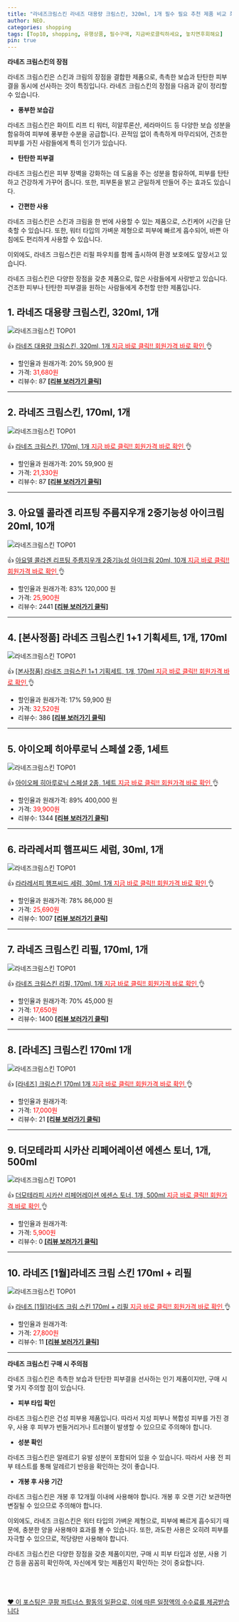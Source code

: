 ```yaml
---
title: "라네즈크림스킨 라네즈 대용량 크림스킨, 320ml, 1개 필수 필요 추천 제품 비교 최저 가격 비교 장점 구매 후기 구매평"
author: NEO.
categories: shopping
tags: [Top10, shopping, 유행상품, 필수구매, 지금바로클릭하세요, 놓치면후회해요]
pin: true
---
```

**라네즈 크림스킨의 장점**

라네즈 크림스킨은 스킨과 크림의 장점을 결합한 제품으로, 촉촉한 보습과 탄탄한 피부결을 동시에 선사하는 것이 특징입니다. 라네즈 크림스킨의 장점을 다음과 같이 정리할 수 있습니다.

* **풍부한 보습감**

라네즈 크림스킨은 화이트 리프 티 워터, 히알루론산, 세라마이드 등 다양한 보습 성분을 함유하여 피부에 풍부한 수분을 공급합니다. 끈적임 없이 촉촉하게 마무리되어, 건조한 피부를 가진 사람들에게 특히 인기가 있습니다.

* **탄탄한 피부결**

라네즈 크림스킨은 피부 장벽을 강화하는 데 도움을 주는 성분을 함유하여, 피부를 탄탄하고 건강하게 가꾸어 줍니다. 또한, 피부톤을 밝고 균일하게 만들어 주는 효과도 있습니다.

* **간편한 사용**

라네즈 크림스킨은 스킨과 크림을 한 번에 사용할 수 있는 제품으로, 스킨케어 시간을 단축할 수 있습니다. 또한, 워터 타입의 가벼운 제형으로 피부에 빠르게 흡수되어, 바쁜 아침에도 편리하게 사용할 수 있습니다.

이외에도, 라네즈 크림스킨은 리필 파우치를 함께 출시하여 환경 보호에도 앞장서고 있습니다.

라네즈 크림스킨은 다양한 장점을 갖춘 제품으로, 많은 사람들에게 사랑받고 있습니다. 건조한 피부나 탄탄한 피부결을 원하는 사람들에게 추천할 만한 제품입니다.

   

## 1. 라네즈 대용량 크림스킨, 320ml, 1개

![라네즈크림스킨 TOP01](https://thumbnail9.coupangcdn.com/thumbnails/remote/490x490ex/image/retail/images/1748389849131677-0939f511-a96d-416a-b8f9-ee9ab3a0fe08.jpg)


👍 [라네즈 대용량 크림스킨, 320ml, 1개 <font color=red> 지금 바로 클릭!! 회원가격 바로 확인 </font> ](https://link.coupang.com/re/AFFSDP?lptag=AF3617701&subid=GithubCoopas&pageKey=7184263215&traceid=V0-153&itemId=19646451730&vendorItemId=86752544083) 👌 


- 할인율과 원래가격: 20%  59,900   원
- 가격: <span style='color:red'>31,680원</span>
- 리뷰수: 87  [**[리뷰 보러가기 클릭]**](https://link.coupang.com/re/AFFSDP?lptag=AF3617701&subid=GithubCoopas&pageKey=7184263215&traceid=V0-153&itemId=19646451730&vendorItemId=86752544083)

---


   

## 2. 라네즈 크림스킨, 170ml, 1개

![라네즈크림스킨 TOP01](https://thumbnail6.coupangcdn.com/thumbnails/remote/490x490ex/image/rs_quotation_api/a4ibu6mi/2b672b463d754da486442179e5e209a8.jpg)


👍 [라네즈 크림스킨, 170ml, 1개 <font color=red> 지금 바로 클릭!! 회원가격 바로 확인 </font> ](https://link.coupang.com/re/AFFSDP?lptag=AF3617701&subid=GithubCoopas&pageKey=7184263215&traceid=V0-153&itemId=18124818635&vendorItemId=87501162070) 👌 


- 할인율과 원래가격: 20%  59,900   원
- 가격: <span style='color:red'>21,330원</span>
- 리뷰수: 87  [**[리뷰 보러가기 클릭]**](https://link.coupang.com/re/AFFSDP?lptag=AF3617701&subid=GithubCoopas&pageKey=7184263215&traceid=V0-153&itemId=18124818635&vendorItemId=87501162070)

---


   

## 3. 아요델 콜라겐 리프팅 주름지우개 2중기능성 아이크림 20ml, 10개

![라네즈크림스킨 TOP01](https://thumbnail8.coupangcdn.com/thumbnails/remote/490x490ex/image/vendor_inventory/60d7/a8d7ba0ad74e6fe37e8ff13e961a5904b66c304bae3bb2f6477ee2e8050f.png)


👍 [아요델 콜라겐 리프팅 주름지우개 2중기능성 아이크림 20ml, 10개 <font color=red> 지금 바로 클릭!! 회원가격 바로 확인 </font> ](https://link.coupang.com/re/AFFSDP?lptag=AF3617701&subid=GithubCoopas&pageKey=7210458612&traceid=V0-153&itemId=18245757752&vendorItemId=85392578422) 👌 


- 할인율과 원래가격: 83%  120,000   원
- 가격: <span style='color:red'>25,900원</span>
- 리뷰수: 2441  [**[리뷰 보러가기 클릭]**](https://link.coupang.com/re/AFFSDP?lptag=AF3617701&subid=GithubCoopas&pageKey=7210458612&traceid=V0-153&itemId=18245757752&vendorItemId=85392578422)

---


   

## 4. [본사정품] 라네즈 크림스킨 1+1 기획세트, 1개, 170ml

![라네즈크림스킨 TOP01](https://thumbnail9.coupangcdn.com/thumbnails/remote/490x490ex/image/vendor_inventory/4dbc/ebc21378db53eb4be7827cf041bef1c4abbbc7ceec22a82c699839814b45.jpg)


👍 [[본사정품] 라네즈 크림스킨 1+1 기획세트, 1개, 170ml <font color=red> 지금 바로 클릭!! 회원가격 바로 확인 </font> ](https://link.coupang.com/re/AFFSDP?lptag=AF3617701&subid=GithubCoopas&pageKey=7554809419&traceid=V0-153&itemId=19890161214&vendorItemId=87928687269) 👌 


- 할인율과 원래가격: 17%  59,900   원
- 가격: <span style='color:red'>32,520원</span>
- 리뷰수: 386  [**[리뷰 보러가기 클릭]**](https://link.coupang.com/re/AFFSDP?lptag=AF3617701&subid=GithubCoopas&pageKey=7554809419&traceid=V0-153&itemId=19890161214&vendorItemId=87928687269)

---


   

## 5. 아이오페 히아루로닉 스페셜 2종, 1세트

![라네즈크림스킨 TOP01](https://thumbnail6.coupangcdn.com/thumbnails/remote/490x490ex/image/retail/images/1331030431878636-da13b664-b539-4ed3-a7cb-f8afd11cffbe.jpg)


👍 [아이오페 히아루로닉 스페셜 2종, 1세트 <font color=red> 지금 바로 클릭!! 회원가격 바로 확인 </font> ](https://link.coupang.com/re/AFFSDP?lptag=AF3617701&subid=GithubCoopas&pageKey=7043952238&traceid=V0-153&itemId=17428099254&vendorItemId=76171449985) 👌 


- 할인율과 원래가격: 89%  400,000   원
- 가격: <span style='color:red'>39,900원</span>
- 리뷰수: 1344  [**[리뷰 보러가기 클릭]**](https://link.coupang.com/re/AFFSDP?lptag=AF3617701&subid=GithubCoopas&pageKey=7043952238&traceid=V0-153&itemId=17428099254&vendorItemId=76171449985)

---


   

## 6. 라라레서피 햄프씨드 세럼, 30ml, 1개

![라네즈크림스킨 TOP01](https://thumbnail9.coupangcdn.com/thumbnails/remote/490x490ex/image/vendor_inventory/0c9c/968fe220712014da12822e3bf37798897068cefe3d9c471081080005515c.jpg)


👍 [라라레서피 햄프씨드 세럼, 30ml, 1개 <font color=red> 지금 바로 클릭!! 회원가격 바로 확인 </font> ](https://link.coupang.com/re/AFFSDP?lptag=AF3617701&subid=GithubCoopas&pageKey=5988421428&traceid=V0-153&itemId=10805343545&vendorItemId=78085572791) 👌 


- 할인율과 원래가격: 78%  86,000   원
- 가격: <span style='color:red'>25,690원</span>
- 리뷰수: 1007  [**[리뷰 보러가기 클릭]**](https://link.coupang.com/re/AFFSDP?lptag=AF3617701&subid=GithubCoopas&pageKey=5988421428&traceid=V0-153&itemId=10805343545&vendorItemId=78085572791)

---


   

## 7. 라네즈 크림스킨 리필, 170ml, 1개

![라네즈크림스킨 TOP01](https://thumbnail8.coupangcdn.com/thumbnails/remote/490x490ex/image/retail/images/2023/03/08/20/6/c98fd32c-6ef9-48be-8d72-8acc197be167.jpg)


👍 [라네즈 크림스킨 리필, 170ml, 1개 <font color=red> 지금 바로 클릭!! 회원가격 바로 확인 </font> ](https://link.coupang.com/re/AFFSDP?lptag=AF3617701&subid=GithubCoopas&pageKey=7184272798&traceid=V0-153&itemId=18124851681&vendorItemId=85275820645) 👌 


- 할인율과 원래가격: 70%  45,000   원
- 가격: <span style='color:red'>17,650원</span>
- 리뷰수: 1400  [**[리뷰 보러가기 클릭]**](https://link.coupang.com/re/AFFSDP?lptag=AF3617701&subid=GithubCoopas&pageKey=7184272798&traceid=V0-153&itemId=18124851681&vendorItemId=85275820645)

---


   

## 8. [라네즈] 크림스킨 170ml 1개

![라네즈크림스킨 TOP01](https://thumbnail6.coupangcdn.com/thumbnails/remote/490x490ex/image/vendor_inventory/8e9d/eda3e8fb68755cd1cdd6d0b5da1ed0abdfd83e32899056809a002ed4e7a7.jpg)


👍 [[라네즈] 크림스킨 170ml 1개 <font color=red> 지금 바로 클릭!! 회원가격 바로 확인 </font> ](https://link.coupang.com/re/AFFSDP?lptag=AF3617701&subid=GithubCoopas&pageKey=7600355582&traceid=V0-153&itemId=20103912723&vendorItemId=87802859239) 👌 


- 할인율과 원래가격: 
- 가격: <span style='color:red'>17,000원</span>
- 리뷰수: 21  [**[리뷰 보러가기 클릭]**](https://link.coupang.com/re/AFFSDP?lptag=AF3617701&subid=GithubCoopas&pageKey=7600355582&traceid=V0-153&itemId=20103912723&vendorItemId=87802859239)

---


   

## 9. 더모테라피 시카산 리페어레이션 에센스 토너, 1개, 500ml

![라네즈크림스킨 TOP01](https://thumbnail10.coupangcdn.com/thumbnails/remote/490x490ex/image/rs_quotation_api/azcl6dyf/61bf1e7b8fea4ed68a1565dce7db598d.JPG)


👍 [더모테라피 시카산 리페어레이션 에센스 토너, 1개, 500ml <font color=red> 지금 바로 클릭!! 회원가격 바로 확인 </font> ](https://link.coupang.com/re/AFFSDP?lptag=AF3617701&subid=GithubCoopas&pageKey=7217976988&traceid=V0-153&itemId=13645352201&vendorItemId=80093166390) 👌 


- 할인율과 원래가격: 
- 가격: <span style='color:red'>5,900원</span>
- 리뷰수: 0  [**[리뷰 보러가기 클릭]**](https://link.coupang.com/re/AFFSDP?lptag=AF3617701&subid=GithubCoopas&pageKey=7217976988&traceid=V0-153&itemId=13645352201&vendorItemId=80093166390)

---


   

## 10. 라네즈 [1월]라네즈 크림 스킨 170ml + 리필

![라네즈크림스킨 TOP01](https://thumbnail9.coupangcdn.com/thumbnails/remote/490x490ex/image/vendor_inventory/6ed4/c4b8f3ac651e7089227f28df9c3da17d7e6f67e9afa9f2e6f6d9bd222a23.jpg)


👍 [라네즈 [1월]라네즈 크림 스킨 170ml + 리필 <font color=red> 지금 바로 클릭!! 회원가격 바로 확인 </font> ](https://link.coupang.com/re/AFFSDP?lptag=AF3617701&subid=GithubCoopas&pageKey=7103379158&traceid=V0-153&itemId=17736592565&vendorItemId=87797485785) 👌 


- 할인율과 원래가격: 
- 가격: <span style='color:red'>27,800원</span>
- 리뷰수: 11  [**[리뷰 보러가기 클릭]**](https://link.coupang.com/re/AFFSDP?lptag=AF3617701&subid=GithubCoopas&pageKey=7103379158&traceid=V0-153&itemId=17736592565&vendorItemId=87797485785)

---
**라네즈 크림스킨 구매 시 주의점**

라네즈 크림스킨은 촉촉한 보습과 탄탄한 피부결을 선사하는 인기 제품이지만, 구매 시 몇 가지 주의할 점이 있습니다.

* **피부 타입 확인**

라네즈 크림스킨은 건성 피부용 제품입니다. 따라서 지성 피부나 복합성 피부를 가진 경우, 사용 후 피부가 번들거리거나 트러블이 발생할 수 있으므로 주의해야 합니다.

* **성분 확인**

라네즈 크림스킨은 알레르기 유발 성분이 포함되어 있을 수 있습니다. 따라서 사용 전 피부 테스트를 통해 알레르기 반응을 확인하는 것이 좋습니다.

* **개봉 후 사용 기간**

라네즈 크림스킨은 개봉 후 12개월 이내에 사용해야 합니다. 개봉 후 오랜 기간 보관하면 변질될 수 있으므로 주의해야 합니다.

이외에도, 라네즈 크림스킨은 워터 타입의 가벼운 제형으로, 피부에 빠르게 흡수되기 때문에, 충분한 양을 사용해야 효과를 볼 수 있습니다. 또한, 과도한 사용은 오히려 피부를 자극할 수 있으므로, 적당량만 사용해야 합니다.

라네즈 크림스킨은 다양한 장점을 갖춘 제품이지만, 구매 시 피부 타입과 성분, 사용 기간 등을 꼼꼼히 확인하여, 자신에게 맞는 제품인지 확인하는 것이 중요합니다.<br><br><br><br><br> [ ❤  이 포스팅은 쿠팡 파트너스 활동의 일환으로, 이에 따른 일정액의 수수료를 제공받습니다](https://link.coupang.com/a/bcEFyh)